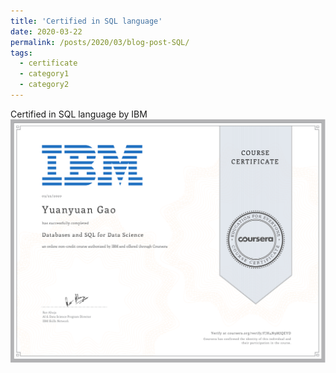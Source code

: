 ```yaml
---
title: 'Certified in SQL language'
date: 2020-03-22
permalink: /posts/2020/03/blog-post-SQL/
tags:
  - certificate
  - category1
  - category2
---
```


Certified in SQL language by IBM<br/><img src='/images/Coursera SQL.pdf'>
